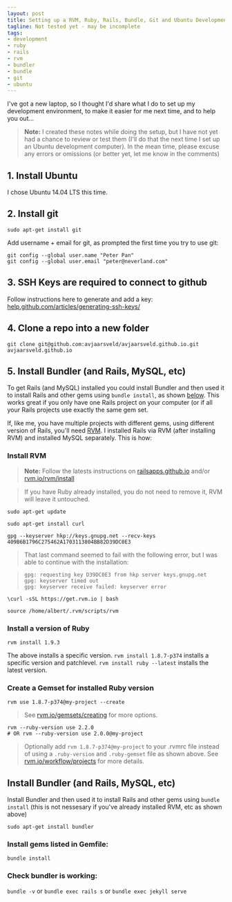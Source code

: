 ```yaml
---
layout: post
title: Setting up a RVM, Ruby, Rails, Bundle, Git and Ubuntu Development Environment
tagline: Not tested yet - may be incomplete
tags:
- development
- ruby
- rails
- rvm
- bundler
- bundle
- git
- ubuntu
---
```


I've got a new laptop, so I thought I'd share what I do to set up my development
environment, to make it easier for me next time, and to help you out...

> **Note:**
> I created these notes while doing the setup, but I have not yet had a chance to review or test
> them (I'll do that the next time I set up an Ubuntu development computer). In the mean time,
> please excuse any errors or omissions (or better yet, let me know in the comments)

## 1. Install Ubuntu

I chose Ubuntu 14.04 LTS this time.

## 2. Install git

```
sudo apt-get install git
```

Add username + email for git, as prompted the first time you try to use git:

```
git config --global user.name "Peter Pan"
git config --global user.email "peter@neverland.com"
```

## 3. SSH Keys are required to connect to github

Follow instructions here to generate and add a key: [help.github.com/articles/generating-ssh-keys/](https://help.github.com/articles/generating-ssh-keys/)

## 4. Clone a repo into a new folder

```
git clone git@github.com:avjaarsveld/avjaarsveld.github.io.git avjaarsveld.github.io
```

## 5. Install Bundler (and Rails, MySQL, etc)

To get Rails (and MySQL) installed you could install Bundler and then used it to install Rails and
other gems using `bundle install`, as shown [below](#no-rvm). This works great if you only have one Rails
project on your computer (or if all your Rails projects use exactly the same gem set.

If, like me, you have multiple projects with different gems, using different version of Rails,
you'll need [RVM](https://rvm.io/). I installed Rails via RVM (after installing RVM) and installed
MySQL separately. This is how:

### Install RVM

> **Note:**
> Follow the latests instructions on
> [railsapps.github.io](http://railsapps.github.io/installrubyonrails-ubuntu.html)
> and/or [rvm.io/rvm/install](https://rvm.io/rvm/install)

> If you have Ruby already installed, you do not need to remove it, RVM will leave it untouched.

```
sudo apt-get update
```

```
sudo apt-get install curl
```

```
gpg --keyserver hkp://keys.gnupg.net --recv-keys 409B6B1796C275462A1703113804BB82D39DC0E3
```

> That last command seemed to fail with the following error, but I was able to continue with the
> installation:

> ```
> gpg: requesting key D39DC0E3 from hkp server keys.gnupg.net
> gpg: keyserver timed out
> gpg: keyserver receive failed: keyserver error
> ```

```
\curl -sSL https://get.rvm.io | bash
```

```
source /home/albert/.rvm/scripts/rvm
```

### Install a version of Ruby

```
rvm install 1.9.3
```

The above installs a specific version. `rvm install 1.8.7-p374` installs a specific version and
patchlevel. `rvm install ruby --latest` installs the latest version.

### Create a Gemset for installed Ruby version

```
rvm use 1.8.7-p374@my-project --create
```

> See [rvm.io/gemsets/creating](https://rvm.io/gemsets/creating) for more options.

```
rvm --ruby-version use 2.2.0
# OR rvm --ruby-version use 2.0.0@my-project
```

> Optionally add `rvm 1.8.7-p374@my-project` to your .rvmrc file instead of using a `.ruby-version`
> and `.ruby-gemset` file as shown above. See
> [rvm.io/workflow/projects](https://rvm.io/workflow/projects) for more details.

## Install Bundler  (and Rails, MySQL, etc)<a name="no-rvm"></a>

Install Bundler and then used it to install Rails and other gems using `bundle install` (this is
not nessesary if you've already installed RVM, etc as shown above)

```
sudo apt-get install bundler
```

### Install gems listed in Gemfile:

```
bundle install
```

### Check bundler is working:

`bundle -v` or `bundle exec rails s` or `bundle exec jekyll serve`